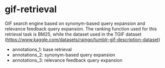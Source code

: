 # gif-retrieval
GIF search engine based on synonym-based query expansion and relevance feedback query expansion. 
The ranking function used for this retrieval task is BM25, while the dataset used in the TGIF dataset (https://www.kaggle.com/datasets/raingo/tumblr-gif-description-dataset)

- annotations_1: base retrieval
- annotations_2: synonym-based query expansion
- annotations_3: relevance feedback query expansion
